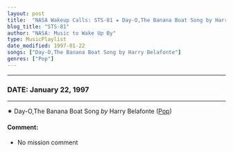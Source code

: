 ```yaml
---
layout: post
title:  "NASA Wakeup Calls: STS-81 ✷ Day-O,The Banana Boat Song by Harry Belafonte ✷ January 22, 1997"
blog_title: "STS-81"
author: "NASA: Music to Wake Up By"
type: MusicPlaylist
date_modified: 1997-01-22
songs: ["Day-O,The Banana Boat Song by Harry Belafonte"]
genres: ["Pop"]
---
```


----
### DATE: January 22, 1997
----
✷ Day-O,The Banana Boat Song *by* Harry Belafonte ([Pop](https://www.discogs.com/genre/Pop)) <a target="blank_" href="https://www.discogs.com/Harry-Belafonte-The-Banana-Boat-Song-Day-O/release/7940284">
    <i class="fas fa-compact-disc"
       title="Discogs entry for this song"
       alt="Discogs entry for this song"
       style="font-size: 1.1em;"></i></a>
    

#### Comment:
* No mission comment



<br/>
<center>
	<a target="_blank"
	   href="https://twitter.com/intent/tweet?hashtags=Space,NASA,Playlist,NASAWakeupCalls,SpaceProgram&text=🚀 {{ page.author}}, '{{ page.songs.first }}' {{ page.title }}, {{ site.url }}{{ page.url }}&via=nasawakeupcalls"><i class="fab fa-twitter" title="Tweet this page" alt="Tweet this page" style="font-size: 1.3em;"></i></a>
	&nbsp; 	<i class="fas fa-user-astronaut" style="font-size: 1.5em;"></i> &nbsp;
    <a id="custom_amazon_link"
       type="amzn" search="#"
       category="popular music">
    <i class="fab fa-amazon" style="font-size: 1.3em;"></i></a>
</center>

<!-- Randomly resolve an individual entry from a song array -->
<script src="/assets/javascript/seedrandom.min.js"></script>
<script>
  var wake_me_up = ["Day-O,The Banana Boat Song by Harry Belafonte"];
  var prng = new Math.seedrandom();
  function randomSong() {
    song = wake_me_up[Math.floor(Math.random() * wake_me_up.length)];
    var amazon_link = document.getElementById("custom_amazon_link");
    amazon_link.setAttribute("search", song);
  }
  window.onload = randomSong();
</script>
